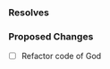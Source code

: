 ### Resolves #
<!-- Make sure you have an issue associated to this PR, or just create one -->
<!-- Change `Resolves` to `Related` if your PR cannot resolve 100% the issue -->

### Proposed Changes
- [ ] Refactor code of God
